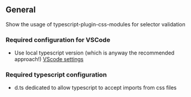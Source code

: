 ## General 

Show the usage of typescript-plugin-css-modules for selector validation

### Required configuration for VSCode 

- Use local typescript version (which is anyway the recommended approach!) [VScode settings](./.vscode/settings.json)

### Required typescript configuration

- d.ts dedicated to allow typescript to accept imports from css files

